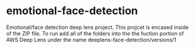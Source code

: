 # emotional-face-detection
Emotional/face detection deep lens project.
This projcet is encased inside of the ZIP file. To run add all of the folders into the the fuction portion of AWS Deep Lens
under the name deeplens-face-detection/versions/1
